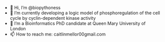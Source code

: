 - 👋 Hi, I’m @biopythoness
- 👀 I’m currently developing a logic model of phosphoregulation of the cell cycle by cyclin-dependent kinase activity
- 🌱 I’m a Bioinformatics PhD candidate at Queen Mary University of London
- 📫 How to reach me: caitlinmellor00gmail.com
